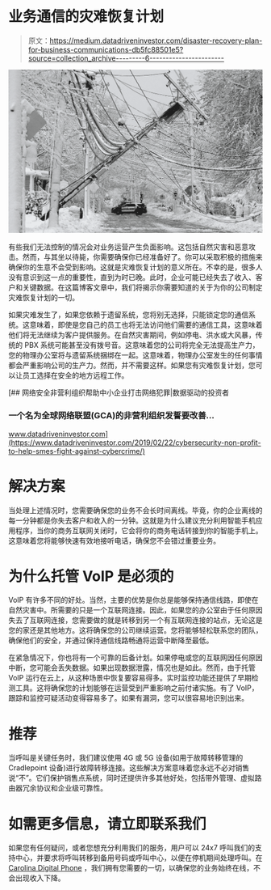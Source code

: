 # 业务通信的灾难恢复计划

> 原文：<https://medium.datadriveninvestor.com/disaster-recovery-plan-for-business-communications-db5fc88501e5?source=collection_archive---------6----------------------->

![](img/138cec58b8a6275dcd553dcd0a821fba.png)

有些我们无法控制的情况会对业务运营产生负面影响。这包括自然灾害和恶意攻击。然而，与其坐以待毙，你需要确保你已经准备好了。你可以采取积极的措施来确保你的生意不会受到影响。这就是灾难恢复计划的意义所在。不幸的是，很多人没有意识到这一点的重要性，直到为时已晚。此时，企业可能已经失去了收入、客户和关键数据。在这篇博客文章中，我们将揭示你需要知道的关于为你的公司制定灾难恢复计划的一切。

如果灾难发生了，如果您依赖于遗留系统，您将别无选择，只能锁定您的通信系统。这意味着，即使是您自己的员工也将无法访问他们需要的通信工具，这意味着他们将无法继续为客户提供服务。在自然灾害期间，例如停电、洪水或大风暴，传统的 PBX 系统可能甚至没有拨号音。这意味着您的公司将完全无法提高生产力，您的物理办公室将与遗留系统捆绑在一起。这意味着，物理办公室发生的任何事情都会严重影响公司的生产力。然而，并不需要这样。如果您有灾难恢复计划，您可以让员工选择在安全的地方远程工作。

[](https://www.datadriveninvestor.com/2019/02/22/cybersecurity-non-profit-to-help-smes-fight-against-cybercrime/) [## 网络安全非营利组织帮助中小企业打击网络犯罪|数据驱动的投资者

### 一个名为全球网络联盟(GCA)的非营利组织发誓要改善…

www.datadriveninvestor.com](https://www.datadriveninvestor.com/2019/02/22/cybersecurity-non-profit-to-help-smes-fight-against-cybercrime/) 

# 解决方案

当处理上述情况时，您需要确保您的业务不会长时间离线。毕竟，你的企业离线的每一分钟都是你失去客户和收入的一分钟。这就是为什么建议充分利用智能手机应用程序，当你的商务互联网关闭时，它会将你的商务电话转接到你的智能手机上。这意味着您将能够快速有效地接听电话，确保您不会错过重要业务。

# 为什么托管 VoIP 是必须的

VoIP 有许多不同的好处。当然，主要的优势是你总是能够保持通信线路，即使在自然灾害中。所需要的只是一个互联网连接。因此，如果您的办公室由于任何原因失去了互联网连接，您需要做的就是转移到另一个有互联网连接的站点，无论这是您的家还是其他地方。这将确保您的公司继续运营。您将能够轻松联系您的团队，确保他们的安全，并通过保持通信线路畅通将运营中断降至最低。

在紧急情况下，你也将有一个可靠的后备计划。如果停电或您的互联网因任何原因中断，您可能会丢失数据。如果出现数据泄露，情况也是如此。然而，由于托管 VoIP 运行在云上，从这种场景中恢复要容易得多。实时监控功能还提供了早期检测工具。这将确保您的计划能够在运营受到严重影响之前付诸实施。有了 VoIP，跟踪和监控可疑活动变得容易多了。如果有漏洞，您可以很容易地识别出来。

# 推荐

当呼叫是关键任务时，我们建议使用 4G 或 5G 设备(如用于故障转移管理的 Cradlepoint 设备)进行故障转移连接。这些解决方案意味着您永远不必对销售说“不”。它们保护销售点系统，同时还提供许多其他好处，包括带外管理、虚拟路由器冗余协议和企业级可靠性。

# 如需更多信息，请立即联系我们

如果您有任何疑问，或者您想充分利用我们的服务，用户可以 24x7 呼叫我们的支持中心，并要求将呼叫转移到备用号码或呼叫中心，以便在停机期间处理呼叫。在 [Carolina Digital Phone](https://carolinadigitalphone.com/) ，我们拥有您需要的一切，以确保您的业务始终在线，不会出现收入下降。